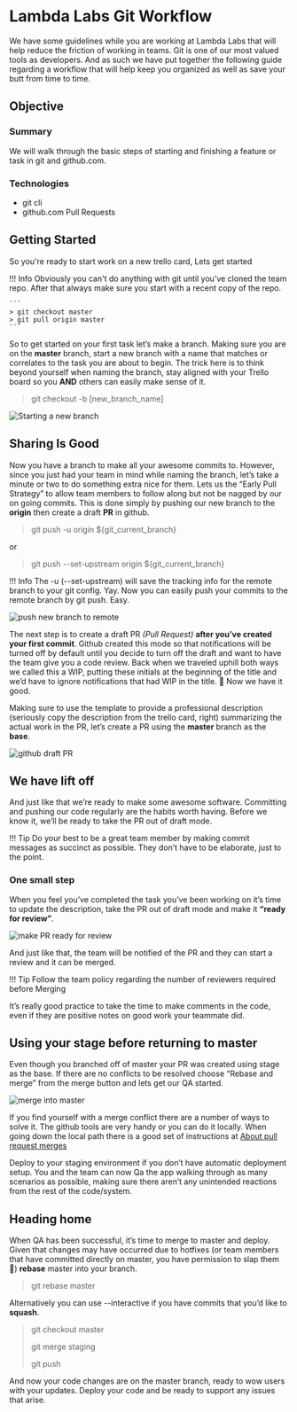 # Lambda Labs Git Workflow

We have some guidelines while you are working at Lambda Labs that will help
reduce the friction of working in teams. Git is one of our most valued tools
as developers. And as such we have put together the following guide regarding
a workflow that will help keep you organized as well as save your butt from
time to time.

## Objective

### Summary

We will walk through the basic steps of starting and finishing a feature or
task in git and github.com.

### Technologies

- git cli
- github.com Pull Requests

## Getting Started

So you're ready to start work on a new trello card, Lets get started

!!! Info
    Obviously you can't do anything with git until you’ve cloned the team repo.
    After that always make sure you start with a recent copy of the repo.

    ```
    > git checkout master
    > git pull origin master
    ```

So to get started on your first task let’s make a branch. Making sure you are
on the **master** branch, start a new branch with a name that matches or correlates
to the task you are about to begin. The trick here is to think beyond yourself
when naming the branch, stay aligned with your Trello board so you **AND** others
can easily make sense of it.

> git checkout -b [new_branch_name]

![Starting a new branch](/img/git-workflow-basic/git-checkout-1.png
"start a new branch")

## Sharing Is Good

Now you have a branch to make all your awesome commits to. However, since you
just had your team in mind while naming the branch, let’s take a minute or two
to do something extra nice for them. Lets us the “Early Pull Strategy” to
allow team members to follow along but not be nagged by our on going commits.
This is done simply by pushing our new branch to the **origin** then create a draft
**PR** in github.

> git push -u origin ${git_current_branch}

or

> git push --set-upstream origin ${git_current_branch}

!!! Info
    The -u (--set-upstream) will save the tracking info for the remote branch
    to your git config. Yay. Now you can easily push your commits to the remote
    branch by git push. Easy.

![push new branch to remote](/img/git-workflow-basic/git-push-1.png
"pushing new branch to remote")

The next step is to create a draft PR *(Pull Request)* **after you’ve created
your first commit**. Github created this mode so that notifications will be
turned off by default until you decide to turn off the draft and want to have
the team give you a code review. Back when we traveled uphill both ways we
called this a WIP, putting these initials at the beginning of the title and
we’d have to ignore notifications that had WIP in the title. 🤮 Now we have
it good.

Making sure to use the template to provide a professional description
(seriously copy the description from the trello card, right) summarizing the
actual work in the PR, let’s create a PR using the **master** branch as the
**base**.

![github draft PR](/img/git-workflow-basic/github-draft-pr.gif
"github draft PR")

## We have lift off

And just like that we’re ready to make some awesome software. Committing and
pushing our code regularly are the habits worth having. Before we know it,
we’ll be ready to take the PR out of draft mode.

!!! Tip
    Do your best to be a great team member by making commit messages as
    succinct as possible. They don’t have to be elaborate, just to the
    point.

### One small step

When you feel you’ve completed the task you’ve been working on it’s time to
update the description, take the PR out of draft mode and make it **“ready
for review”**.

![make PR ready for review](/img/git-workflow-basic/github-ready-pr.png
"Make PR ready for review")

And just like that, the team will be notified of the PR and they can start
a review and it can be merged.

!!! Tip
    Follow the team policy regarding the number of reviewers required
    before Merging

It’s really good practice to take the time to make comments in the code, even
if they are positive notes on good work your teammate did.

## Using your stage before returning to master

Even though you branched off of master your PR was created using stage as
the base. If there are no conflicts to be resolved choose “Rebase and merge”
from the merge button and lets get our QA started.

![merge into master](/img/git-workflow-basic/github-merge.png
"Rebase and merge into master")

If you find yourself with a merge conflict there are a number of ways to solve
it. The github tools are very handy or you can do it locally. When going down
the local path there is a good set of instructions at
[About pull request merges](https://help.github.com/en/github/collaborating-with-issues-and-pull-requests/about-pull-request-merges)

Deploy to your staging environment if you don’t have automatic deployment
setup. You and the team can now Qa the app walking through as many scenarios
as possible, making sure there aren’t any unintended reactions from the rest
of the code/system.

## Heading home

When QA has been successful, it’s time to merge to master and deploy. Given
that changes may have occurred due to hotfixes (or team members that have
committed directly on master, you have permission to slap them 🤬)
**rebase** master into your branch.

> git rebase master

Alternatively you can use --interactive if you have commits that you’d like
to **squash**.

> git checkout master
>
> git merge staging
>
> git push

And now your code changes are on the master branch, ready to wow users with
your updates. Deploy your code and be ready to support any issues that
arise.
